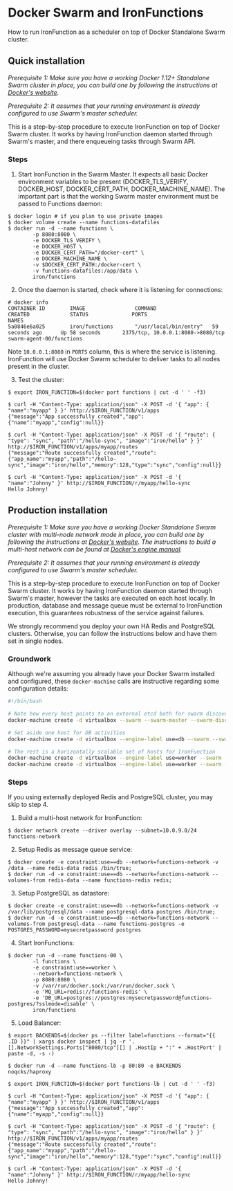 # Docker Swarm and IronFunctions

How to run IronFunction as a scheduler on top of Docker Standalone Swarm cluster.

## Quick installation

*Prerequisite 1: Make sure you have a working Docker 1.12+ Standalone Swarm cluster in place, you can build one by following the instructions at [Docker's website](https://docs.docker.com/swarm/).*

*Prerequisite 2: It assumes that your running environment is already configured to use Swarm's master scheduler.*

This is a step-by-step procedure to execute IronFunction on top of Docker Swarm cluster. It works by having IronFunction daemon started through Swarm's master, and there enqueueing tasks through Swarm API.

### Steps

1. Start IronFunction in the Swarm Master. It expects all basic Docker environment variables to be present (DOCKER_TLS_VERIFY, DOCKER_HOST, DOCKER_CERT_PATH, DOCKER_MACHINE_NAME). The important part is that the working Swarm master environment must be passed to Functions daemon:
```ShellSession
$ docker login # if you plan to use private images
$ docker volume create --name functions-datafiles
$ docker run -d --name functions \
        -p 8080:8080 \
        -e DOCKER_TLS_VERIFY \
        -e DOCKER_HOST \
        -e DOCKER_CERT_PATH="/docker-cert" \
        -e DOCKER_MACHINE_NAME \
        -v $DOCKER_CERT_PATH:/docker-cert \
        -v functions-datafiles:/app/data \
        iron/functions
```

2. Once the daemon is started, check where it is listening for connections:

```ShellSession
# docker info
CONTAINER ID        IMAGE                COMMAND                  CREATED             STATUS              PORTS                                     NAMES
5a0846e6a025        iron/functions       "/usr/local/bin/entry"   59 seconds ago      Up 58 seconds       2375/tcp, 10.0.0.1:8080->8080/tcp   swarm-agent-00/functions
````

Note `10.0.0.1:8080` in `PORTS` column, this is where the service is listening. IronFunction will use Docker Swarm scheduler to deliver tasks to all nodes present in the cluster.

3. Test the cluster:

```ShellSession
$ export IRON_FUNCTION=$(docker port functions | cut -d ' ' -f3)

$ curl -H "Content-Type: application/json" -X POST -d '{ "app": { "name":"myapp" } }' http://$IRON_FUNCTION/v1/apps
{"message":"App successfully created","app":{"name":"myapp","config":null}}

$ curl -H "Content-Type: application/json" -X POST -d '{ "route": { "type": "sync", "path":"/hello-sync", "image":"iron/hello" } }' http://$IRON_FUNCTION/v1/apps/myapp/routes
{"message":"Route successfully created","route":{"app_name":"myapp","path":"/hello-sync","image":"iron/hello","memory":128,"type":"sync","config":null}}

$ curl -H "Content-Type: application/json" -X POST -d '{ "name":"Johnny" }' http://$IRON_FUNCTION/r/myapp/hello-sync
Hello Johnny!
```

## Production installation

*Prerequisite 1: Make sure you have a working Docker Standalone Swarm cluster with multi-node network mode in place, you can build one by following the instructions at [Docker's website](https://docs.docker.com/swarm/). The instructions to build a multi-host network can be found at [Docker's engine manual](https://docs.docker.com/engine/userguide/networking/get-started-overlay/#overlay-networking-with-an-external-key-value-store).*

*Prerequisite 2: It assumes that your running environment is already configured to use Swarm's master scheduler.*

This is a step-by-step procedure to execute IronFunction on top of Docker Swarm cluster. It works by having IronFunction daemon started through Swarm's master, however the tasks are executed on each host locally. In production, database and message queue must be external to IronFunction execution, this guarantees robustness of the service against failures.

We strongly recommend you deploy your own HA Redis and PostgreSQL clusters. Otherwise, you can follow the instructions below and have them set in single nodes.

### Groundwork

Although we're assuming you already have your Docker Swarm installed and configured, these `docker-machine` calls are instructive regarding some configuration details:
```bash
#!/bin/bash

# Note how every host points to an external etcd both for swarm discovery (--swarm-discovery) as much as network configuration (--engine-opt=cluster-store=)
docker-machine create -d virtualbox --swarm --swarm-master --swarm-discovery etcd://$ETCD_HOST:2379/swarm --engine-opt="cluster-store=etcd://$ETCD_HOST:2379/network" --engine-opt="cluster-advertise=eth1:2376" swarm-manager;

# Set aside one host for DB activities
docker-machine create -d virtualbox --engine-label use=db --swarm --swarm-discovery etcd://$ETCD_HOST:2379/swarm --engine-opt="cluster-store=etcd://$ETCD_HOST:2379/network" --engine-opt="cluster-advertise=eth1:2376" swarm-db;

# The rest is a horizontally scalable set of hosts for IronFunction
docker-machine create -d virtualbox --engine-label use=worker --swarm --swarm-discovery etcd://$ETCD_HOST:2379/swarm --engine-opt="cluster-store=etcd://$ETCD_HOST:2379/network" --engine-opt="cluster-advertise=eth1:2376" swarm-worker-00;
docker-machine create -d virtualbox --engine-label use=worker --swarm --swarm-discovery etcd://$ETCD_HOST:2379/swarm --engine-opt="cluster-store=etcd://$ETCD_HOST:2379/network" --engine-opt="cluster-advertise=eth1:2376" swarm-worker-01
```

### Steps

If you using externally deployed Redis and PostgreSQL cluster, you may skip to step 4.

1. Build a multi-host network for IronFunction:
```ShellSession
$ docker network create --driver overlay --subnet=10.0.9.0/24 functions-network
````

2. Setup Redis as message queue service:
```ShellSession
$ docker create -e constraint:use==db --network=functions-network -v /data --name redis-data redis /bin/true;
$ docker run -d -e constraint:use==db --network=functions-network --volumes-from redis-data --name functions-redis redis;
````

3. Setup PostgreSQL as datastore:
```ShellSession
$ docker create -e constraint:use==db --network=functions-network -v /var/lib/postgresql/data --name postgresql-data postgres /bin/true;
$ docker run -d -e constraint:use==db --network=functions-network --volumes-from postgresql-data --name functions-postgres -e POSTGRES_PASSWORD=mysecretpassword postgres
```

4. Start IronFunctions:
```ShellSession
$ docker run -d --name functions-00 \
        -l functions \
        -e constraint:use==worker \
        --network=functions-network \
        -p 8080:8080 \
        -v /var/run/docker.sock:/var/run/docker.sock \
        -e 'MQ_URL=redis://functions-redis' \
        -e 'DB_URL=postgres://postgres:mysecretpassword@functions-postgres/?sslmode=disable' \
        iron/functions
```

5. Load Balancer:

```ShellSession
$ export BACKENDS=$(docker ps --filter label=functions --format="{{ .ID }}" | xargs docker inspect | jq -r '.[].NetworkSettings.Ports["8080/tcp"][] | .HostIp + ":" + .HostPort' | paste -d, -s -)

$ docker run -d --name functions-lb -p 80:80 -e BACKENDS noqcks/haproxy

$ export IRON_FUNCTION=$(docker port functions-lb | cut -d ' ' -f3)

$ curl -H "Content-Type: application/json" -X POST -d '{ "app": { "name":"myapp" } }' http://$IRON_FUNCTION/v1/apps
{"message":"App successfully created","app":{"name":"myapp","config":null}}

$ curl -H "Content-Type: application/json" -X POST -d '{ "route": { "type": "sync", "path":"/hello-sync", "image":"iron/hello" } }' http://$IRON_FUNCTION/v1/apps/myapp/routes
{"message":"Route successfully created","route":{"app_name":"myapp","path":"/hello-sync","image":"iron/hello","memory":128,"type":"sync","config":null}}

$ curl -H "Content-Type: application/json" -X POST -d '{ "name":"Johnny" }' http://$IRON_FUNCTION/r/myapp/hello-sync
Hello Johnny!
```
